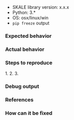 -   SKALE library version: x.x.x
-   Python: 3.\*
-   OS: osx/linux/win
-   `pip freeze` output

<!-- put the output from running pip freeze here -->

### Expected behavior

<!-- What should have happened? -->

### Actual behavior

<!-- What actually happened? -->

### Steps to reproduce

1\.
2\.
3\.

### Debug output

<!-- Provide a link to a GitHub Gist containing the complete debug output. The debut output should be very long. Do NOT paste the debut output in the issue, just paste the link to the Gist. -->

### References

<!-- Are there any other GitHub issues (open or closed) that should be linked here? -->

<!-- For example: -->

<!-- - GH-1234 -->

<!-- - ... -->

### How can it be fixed

<!-- Fill this section in if you know how this could or should be fixed. -->
